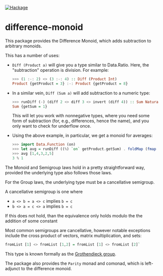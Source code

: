 [![Hackage](https://img.shields.io/hackage/v/difference-monoid.svg)](http://hackage.haskell.org/package/difference-monoid)

# difference-monoid

This package provides the Difference Monoid, which adds subtraction to
arbitrary monoids.

This has a number of uses:

* `Diff (Product a)` will give you a type similar to
Data.Ratio. Here, the "subtraction" operation is division. For
example:

    ```haskell
    >>> (1 :-: 2) <> (3 :-: 4) :: Diff (Product Int)
    Product {getProduct = 3} :-: Product {getProduct = 8}
    ```

* In a similar vein, `Diff (Sum a)` will add subtraction
to a numeric type:

    ```haskell
    >>> runDiff (-) (diff 2 <> diff 3 <> invert (diff 4)) :: Sum Natural
    Sum {getSum = 1}
    ```

    This will let you work with nonnegative types, where you need some
    form of subtraction (for, e.g., differences, hence the name), and
    you only want to check for underflow once.

* Using the above example, in particular, we get a monoid for averages:

    ```haskell
    >>> import Data.Function (on)
    >>> let avg = runDiff ((%) `on` getProduct.getSum) . foldMap (fmap Sum . diff . Product)
    >>> avg [1,4,3,2,5]
    3 % 1
    ```

The Monoid and Semigroup laws hold in a pretty
straightforward way, provided the underlying type also follows those
laws.

For the Group laws, the underlying type must be a
cancellative semigroup.

A cancellative semigroup is one where

* `a <> b = a <> c` implies `b = c`
* `b <> a = c <> a` implies `b = c`

If this does not hold, than the equivalence only holds modulo the
the addition of some constant

Most common semigroups are cancellative, however notable
exceptions include the cross product of vectors, matrix
multiplication, and sets:

```haskell
fromList [1] <> fromList [1,2] = fromList [1] <> fromList [2]`
```

This type is known formally as the [Grothendieck group](https://en.wikipedia.org/wiki/Grothendieck_group).

The package also provides the `Parity` monad and comonad, which is left-adjunct to the difference monoid.
